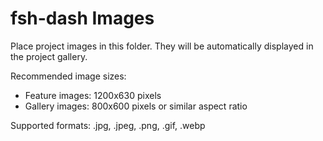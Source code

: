 # fsh-dash Images

Place project images in this folder. They will be automatically displayed in the project gallery.

Recommended image sizes:
- Feature images: 1200x630 pixels
- Gallery images: 800x600 pixels or similar aspect ratio

Supported formats: .jpg, .jpeg, .png, .gif, .webp

